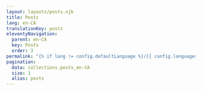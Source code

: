 ```yaml
---
layout: layouts/posts.njk
title: Posts
lang: en-CA
translationKey: posts
eleventyNavigation:
  parent: en-CA
  key: Posts
  order: 3
permalink: "{% if lang != config.defaultLanguage %}/{{ config.languages[lang].slug }}{% endif %}/{{ translations[lang].posts }}/{% if pagination.pageNumber > 0 %}page/{{ pagination.pageNumber | plus: 1 }}/{% endif %}"
pagination:
  data: collections.posts_en-CA
  size: 1
  alias: posts
---
```

